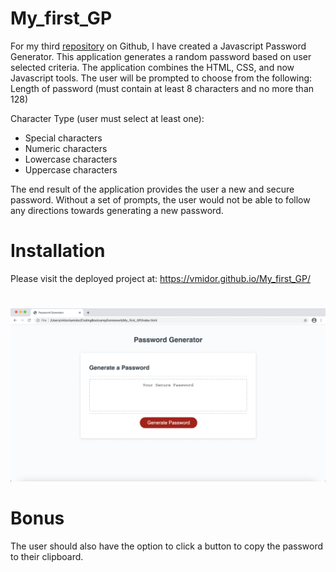 # My_first_GP

For my third [repository](https://github.com/vmidor/My_first_GP) on Github, I have created a Javascript Password Generator. This application generates a random password based on user selected criteria. The application combines the HTML, CSS, and now Javascript tools. The user will be prompted to choose from the following:
Length of password (must contain at least 8 characters and no more than 128)

Character Type (user must select at least one): 
* Special characters 
* Numeric characters 
* Lowercase characters 
* Uppercase characters

The end result of the application provides the user a new and secure password. Without a set of prompts, the user would not be able to follow any directions towards generating a new password.

# Installation
Please visit the deployed project at: https://vmidor.github.io/My_first_GP/

# 
![screenshopt of the app](assets/Demo-screenshot.png)

# Bonus
The user should also have the option to click a button to copy the password to their clipboard.
 
